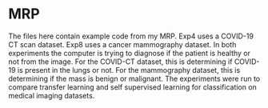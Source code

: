 # MRP
The files here contain example code from my MRP. Exp4 uses a COVID-19 CT scan dataset. Exp8 uses a cancer mammography dataset. In both experiments the computer is trying to diagnose if the patient is healthy or not from the image. For the COVID-CT dataset, this is determining if COVID-19 is present in the lungs or not. For the mammography dataset, this is determining if the mass is benign or malignant. The experiments were run to compare transfer learning and self supervised learning for classification on medical imaging datasets.
